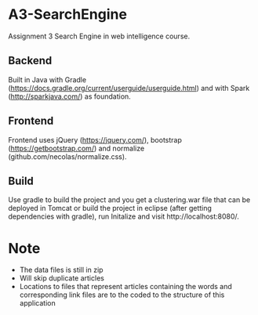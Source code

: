 # A3-SearchEngine
Assignment 3 Search Engine in web intelligence course.

## Backend
Built in Java with Gradle (https://docs.gradle.org/current/userguide/userguide.html) and with Spark (http://sparkjava.com/) as foundation. 

## Frontend
Frontend uses jQuery (https://jquery.com/), bootstrap (https://getbootstrap.com/) and normalize (github.com/necolas/normalize.css). 

## Build
Use gradle to build the project and you get a clustering.war file that can be deployed in Tomcat or build the project in eclipse (after getting dependencies with gradle), run Initalize and visit http://localhost:8080/.

# Note
- The data files is still in zip
- Will skip duplicate articles
- Locations to files that represent articles containing the words and corresponding link files are to the coded to the structure of this application
